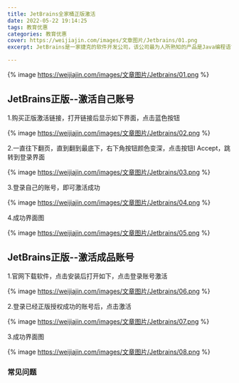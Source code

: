 ```yaml
---
title: JetBrains全家桶正版激活
date: 2022-05-22 19:14:25
tags: 教育优惠
categories: 教育优惠
cover: https://weijiajin.com/images/文章图片/Jetbrains/01.png
excerpt: JetBrains是一家捷克的软件开发公司，该公司最为人所熟知的产品是Java编程语言开发撰写时所用的集成开发环境：IntelliJ IDEA。

---
```

{% image https://weijiajin.com/images/文章图片/Jetbrains/01.png %}

## JetBrains正版--激活自己账号

1.购买正版激活链接，打开链接后显示如下界面，点击蓝色按钮

{% image https://weijiajin.com/images/文章图片/Jetbrains/02.png %}

2.一直往下翻页，直到翻到最底下，右下角按钮颜色变深，点击按钮I Accept，跳转到登录界面

{% image https://weijiajin.com/images/文章图片/Jetbrains/03.png %}

3.登录自己的账号，即可激活成功

{% image https://weijiajin.com/images/文章图片/Jetbrains/04.png %}

4.成功界面图

{% image https://weijiajin.com/images/文章图片/Jetbrains/05.png %}



## JetBrains正版--激活成品账号

1.官网下载软件，点击安装后打开如下，点击登录账号激活

{% image https://weijiajin.com/images/文章图片/Jetbrains/06.png %}

2.登录已经正版授权成功的账号后，点击激活

{% image https://weijiajin.com/images/文章图片/Jetbrains/07.png %}

3.成功界面图

{% image https://weijiajin.com/images/文章图片/Jetbrains/08.png %}



### 常见问题

